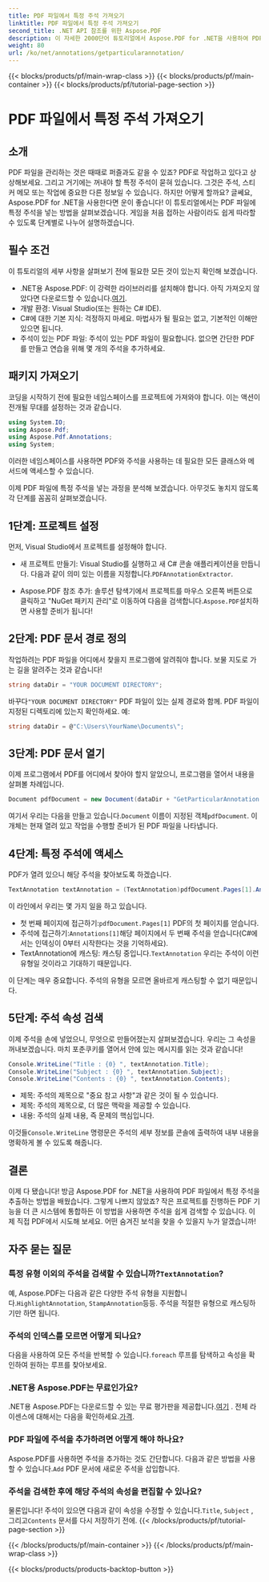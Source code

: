 ```yaml
---
title: PDF 파일에서 특정 주석 가져오기
linktitle: PDF 파일에서 특정 주석 가져오기
second_title: .NET API 참조를 위한 Aspose.PDF
description: 이 자세한 2000단어 튜토리얼에서 Aspose.PDF for .NET을 사용하여 PDF 파일에서 특정 주석을 추출하는 방법을 알아보세요. 개발자에게 완벽합니다.
weight: 80
url: /ko/net/annotations/getparticularannotation/
---
```


{{< blocks/products/pf/main-wrap-class >}}
{{< blocks/products/pf/main-container >}}
{{< blocks/products/pf/tutorial-page-section >}}

# PDF 파일에서 특정 주석 가져오기

## 소개

PDF 파일을 관리하는 것은 때때로 퍼즐과도 같을 수 있죠? PDF로 작업하고 있다고 상상해보세요. 그리고 거기에는 꺼내야 할 특정 주석이 묻혀 있습니다. 그것은 주석, 스티커 메모 또는 작업에 중요한 다른 정보일 수 있습니다. 하지만 어떻게 할까요? 글쎄요, Aspose.PDF for .NET을 사용한다면 운이 좋습니다! 이 튜토리얼에서는 PDF 파일에 특정 주석을 넣는 방법을 살펴보겠습니다. 게임을 처음 접하는 사람이라도 쉽게 따라할 수 있도록 단계별로 나누어 설명하겠습니다.

## 필수 조건

이 튜토리얼의 세부 사항을 살펴보기 전에 필요한 모든 것이 있는지 확인해 보겠습니다.

-  .NET용 Aspose.PDF: 이 강력한 라이브러리를 설치해야 합니다. 아직 가져오지 않았다면 다운로드할 수 있습니다.[여기](https://releases.aspose.com/pdf/net/).
- 개발 환경: Visual Studio(또는 원하는 C# IDE).
- C#에 대한 기본 지식: 걱정하지 마세요. 마법사가 될 필요는 없고, 기본적인 이해만 있으면 됩니다.
- 주석이 있는 PDF 파일: 주석이 있는 PDF 파일이 필요합니다. 없으면 간단한 PDF를 만들고 연습을 위해 몇 개의 주석을 추가하세요.

## 패키지 가져오기

코딩을 시작하기 전에 필요한 네임스페이스를 프로젝트에 가져와야 합니다. 이는 액션이 전개될 무대를 설정하는 것과 같습니다.

```csharp
using System.IO;
using Aspose.Pdf;
using Aspose.Pdf.Annotations;
using System;
```

이러한 네임스페이스를 사용하면 PDF와 주석을 사용하는 데 필요한 모든 클래스와 메서드에 액세스할 수 있습니다.

이제 PDF 파일에 특정 주석을 넣는 과정을 분석해 보겠습니다. 아무것도 놓치지 않도록 각 단계를 꼼꼼히 살펴보겠습니다.

## 1단계: 프로젝트 설정

먼저, Visual Studio에서 프로젝트를 설정해야 합니다. 

-  새 프로젝트 만들기: Visual Studio를 실행하고 새 C# 콘솔 애플리케이션을 만듭니다. 다음과 같이 의미 있는 이름을 지정합니다.`PDFAnnotationExtractor`.
  
-  Aspose.PDF 참조 추가: 솔루션 탐색기에서 프로젝트를 마우스 오른쪽 버튼으로 클릭하고 "NuGet 패키지 관리"로 이동하여 다음을 검색합니다.`Aspose.PDF`설치하면 사용할 준비가 됩니다!

## 2단계: PDF 문서 경로 정의

작업하려는 PDF 파일을 어디에서 찾을지 프로그램에 알려줘야 합니다. 보물 지도로 가는 길을 알려주는 것과 같습니다!

```csharp
string dataDir = "YOUR DOCUMENT DIRECTORY";
```

 바꾸다`"YOUR DOCUMENT DIRECTORY"` PDF 파일이 있는 실제 경로와 함께. PDF 파일이 지정된 디렉토리에 있는지 확인하세요. 예:

```csharp
string dataDir = @"C:\Users\YourName\Documents\";
```

## 3단계: PDF 문서 열기

이제 프로그램에서 PDF를 어디에서 찾아야 할지 알았으니, 프로그램을 열어서 내용을 살펴볼 차례입니다.

```csharp
Document pdfDocument = new Document(dataDir + "GetParticularAnnotation.pdf");
```

 여기서 우리는 다음을 만들고 있습니다.`Document` 이름이 지정된 객체`pdfDocument`. 이 개체는 현재 열려 있고 작업을 수행할 준비가 된 PDF 파일을 나타냅니다.

## 4단계: 특정 주석에 액세스

PDF가 열려 있으니 해당 주석을 찾아보도록 하겠습니다.

```csharp
TextAnnotation textAnnotation = (TextAnnotation)pdfDocument.Pages[1].Annotations[1];
```

이 라인에서 우리는 몇 가지 일을 하고 있습니다.
-  첫 번째 페이지에 접근하기:`pdfDocument.Pages[1]` PDF의 첫 페이지를 얻습니다.
-  주석에 접근하기:`Annotations[1]`해당 페이지에서 두 번째 주석을 얻습니다(C#에서는 인덱싱이 0부터 시작한다는 것을 기억하세요).
-  TextAnnotation에 캐스팅: 캐스팅 중입니다.`TextAnnotation` 우리는 주석이 이런 유형일 것이라고 기대하기 때문입니다.

이 단계는 매우 중요합니다. 주석의 유형을 모르면 올바르게 캐스팅할 수 없기 때문입니다.

## 5단계: 주석 속성 검색

이제 주석을 손에 넣었으니, 무엇으로 만들어졌는지 살펴보겠습니다. 우리는 그 속성을 꺼내보겠습니다. 마치 포춘쿠키를 열어서 안에 있는 메시지를 읽는 것과 같습니다!

```csharp
Console.WriteLine("Title : {0} ", textAnnotation.Title);
Console.WriteLine("Subject : {0} ", textAnnotation.Subject);
Console.WriteLine("Contents : {0} ", textAnnotation.Contents);
```

- 제목: 주석의 제목으로 "중요 참고 사항"과 같은 것이 될 수 있습니다.
- 제목: 주석의 제목으로, 더 많은 맥락을 제공할 수 있습니다.
- 내용: 주석의 실제 내용, 즉 문제의 핵심입니다.

 이것들`Console.WriteLine` 명령문은 주석의 세부 정보를 콘솔에 출력하여 내부 내용을 명확하게 볼 수 있도록 해줍니다.

## 결론

이제 다 됐습니다! 방금 Aspose.PDF for .NET을 사용하여 PDF 파일에서 특정 주석을 추출하는 방법을 배웠습니다. 그렇게 나쁘지 않았죠? 작은 프로젝트를 진행하든 PDF 기능을 더 큰 시스템에 통합하든 이 방법을 사용하면 주석을 쉽게 검색할 수 있습니다. 이제 직접 PDF에서 시도해 보세요. 어떤 숨겨진 보석을 찾을 수 있을지 누가 알겠습니까!

## 자주 묻는 질문

###  특정 유형 이외의 주석을 검색할 수 있습니까?`TextAnnotation`?  
 예, Aspose.PDF는 다음과 같은 다양한 주석 유형을 지원합니다.`HighlightAnnotation`, `StampAnnotation`등등. 주석을 적절한 유형으로 캐스팅하기만 하면 됩니다.

### 주석의 인덱스를 모르면 어떻게 되나요?  
 다음을 사용하여 모든 주석을 반복할 수 있습니다.`foreach` 루프를 탐색하고 속성을 확인하여 원하는 루프를 찾아보세요.

### .NET용 Aspose.PDF는 무료인가요?  
 .NET용 Aspose.PDF는 다운로드할 수 있는 무료 평가판을 제공합니다.[여기](https://releases.aspose.com/) . 전체 라이센스에 대해서는 다음을 확인하세요.[가격](https://purchase.aspose.com/buy).

### PDF 파일에 주석을 추가하려면 어떻게 해야 하나요?  
Aspose.PDF를 사용하면 주석을 추가하는 것도 간단합니다. 다음과 같은 방법을 사용할 수 있습니다.`Add` PDF 문서에 새로운 주석을 삽입합니다.

### 주석을 검색한 후에 해당 주석의 속성을 편집할 수 있나요?  
 물론입니다! 주석이 있으면 다음과 같이 속성을 수정할 수 있습니다.`Title`, `Subject` , 그리고`Contents` 문서를 다시 저장하기 전에.
{{< /blocks/products/pf/tutorial-page-section >}}

{{< /blocks/products/pf/main-container >}}
{{< /blocks/products/pf/main-wrap-class >}}

{{< blocks/products/products-backtop-button >}}
